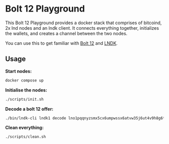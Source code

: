 # Bolt 12 Playground

This Bolt 12 Playground provides a docker stack that comprises of bitcoind, 2x lnd nodes and an lndk client. It connects everything together, initializes the wallets, and creates a channel between the two nodes.

You can use this to get familiar with [Bolt 12](https://bolt12.org/) and [LNDK](https://github.com/lndk-org/lndk).

## Usage

**Start nodes:**

```sh
docker compose up
```

**Initialise the nodes:**

```sh
./scripts/init.sh
```

**Decode a bolt 12 offer:**

```sh
./bin/lndk-cli lndk1 decode lno1pqqnyzsmx5cx6umpwssx6atvw35j6ut4v9h8g6t50ysx7enxv4epyrmjw4ehgcm0wfczucm0d5hxzag5qqtzzq3lxgva5qlw9xsjmeqs0ek9cdj0vpec9ur972l7mywa66u3q7dlhs
```

**Clean everything:**
```sh
./scripts/clean.sh
```